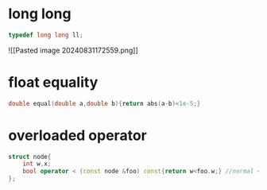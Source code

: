 # long long

```cpp
typedef long long ll;
```

![[Pasted image 20240831172559.png]]
# float equality
```cpp
double equal(double a,double b){return abs(a-b)<1e-5;}
```

# overloaded operator
```cpp
struct node{
	int w,x;
	bool operator < (const node &foo) const{return w<foo.w;} //normal <
};
```
